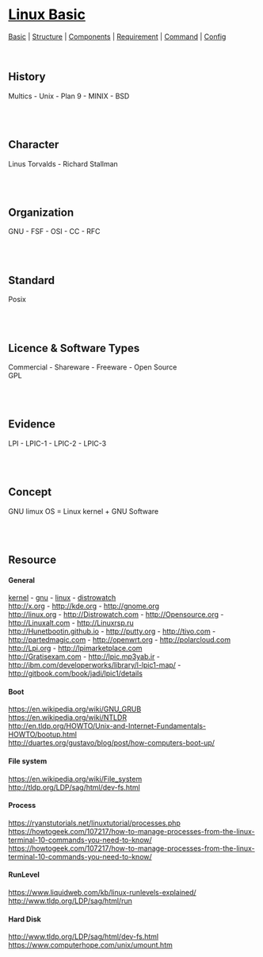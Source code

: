 # [<span style="color:black;">Linux Basic</span>](Linux.md)
[Basic](Linux-Basic.md) | [Structure](Linux-Structure.md) | [Components](Linux-Components.md) | [Requirement](Linux-Requirement.md) | [Command](Linux-Command.md) | [Config](Linux-Config.md)

<br>

## History
Multics - Unix - Plan 9 - MINIX - BSD


<br><br>
## Character
Linus Torvalds - Richard Stallman


<br><br>
## Organization
GNU - FSF  -  OSI  -  CC  -  RFC


<br><br>
## Standard
Posix


<br><br>
## Licence & Software Types
Commercial  -  Shareware  -  Freeware  -  Open Source
<br>
GPL


<br><br>
## Evidence
LPI  -  LPIC-1  -  LPIC-2  -  LPIC-3


<br><br>
## Concept
GNU limux OS = Linux kernel + GNU Software


<br><br>
## Resource
#### General
<a href="http://www.kernel.org/" target="_blank">kernel</a> - <a href="http://www.gnu.org/" target="_blank">gnu</a> - <a href="http://www.linux.com/" target="_blank">linux</a> - <a href="http://www.distrowatch.com/" target="_blank">distrowatch</a>
<br>
http://x.org - http://kde.org - http://gnome.org <br>
http://linux.org - http://Distrowatch.com - http://Opensource.org - http://Linuxalt.com - http://Linuxrsp.ru <br>
http://Hunetbootin.github.io - http://putty.org - http://tivo.com - http://partedmagic.com - http://openwrt.org - http://polarcloud.com
http://Lpi.org - http://lpimarketplace.com <br>
http://Gratisexam.com - http://lpic.mp3yab.ir - http://ibm.com/developerworks/library/l-lpic1-map/  - http://gitbook.com/book/jadi/lpic1/details


#### Boot
https://en.wikipedia.org/wiki/GNU_GRUB <br>
https://en.wikipedia.org/wiki/NTLDR <br>
http://en.tldp.org/HOWTO/Unix-and-Internet-Fundamentals-HOWTO/bootup.html <br>
http://duartes.org/gustavo/blog/post/how-computers-boot-up/ <br>

#### File system
https://en.wikipedia.org/wiki/File_system <br>
http://tldp.org/LDP/sag/html/dev-fs.html <br>

#### Process
https://ryanstutorials.net/linuxtutorial/processes.php <br>
https://howtogeek.com/107217/how-to-manage-processes-from-the-linux-terminal-10-commands-you-need-to-know/ <br>
https://howtogeek.com/107217/how-to-manage-processes-from-the-linux-terminal-10-commands-you-need-to-know/ <br>

#### RunLevel
https://www.liquidweb.com/kb/linux-runlevels-explained/ <br>
http://www.tldp.org/LDP/sag/html/run

#### Hard Disk
http://www.tldp.org/LDP/sag/html/dev-fs.html <br>
https://www.computerhope.com/unix/umount.htm <br>




